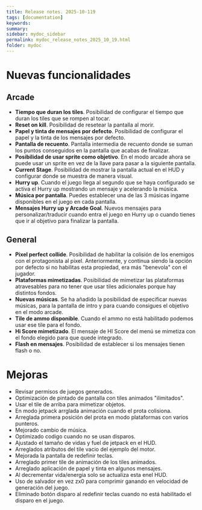 ```yaml
---
title: Release notes. 2025-10-119
tags: [documentation]
keywords:
summary: 
sidebar: mydoc_sidebar
permalink: mydoc_release_notes_2025_10_19.html
folder: mydoc
---
```


# Nuevas funcionalidades
## Arcade
- **Tiempo que duran los tiles**. Posibilidad de configurar el tiempo que duran los tiles que se rompen al tocar.
- **Reset on kill**. Posibilidad de resetear la pantalla al morir.
- **Papel y tinta de mensajes por defecto**. Posibilidad de configurar el papel y la tinta de los mensajes por defecto.
- **Pantalla de recuento**. Pantalla intermedia de recuento donde se suman los puntos conseguidos en la pantalla que acabas de finalizar.
- **Posibilidad de usar sprite como objetivo**. En el modo arcade ahora se puede usar un sprite en vez de la llave para pasar a la siguiente pantalla.
- **Current Stage**. Posibilidad de mostrar la pantalla actual en el HUD y configurar donde se muestra de manera visual.
- **Hurry up**. Cuando el juego llega al segundo que se haya configurado se activa el Hurry up mostrando un mensaje y acelerando la música.
- **Música por pantalla**. Puedes establecer una de las 3 músicas ingame disponibles en el juego en cada pantalla.
- **Mensajes Hurry up y Arcade Goal**. Nuevos mensajes para personalizar/traducir cuando entra el juego en Hurry up o cuando tienes que ir al objetivo para finalizar la pantalla.

## General
- **Pixel perfect collide**. Posibilidad de habilitar la colisión de los enemigos con el protagonista al pixel. Anteriormente, y continua siendo la opción por defecto si no habilitas esta propiedad, era más "benevola" con el jugador.
- **Plataformas mimetizadas**. Posibilidad de mimetizar las plataformas atravesables para no tener que usar tiles adicionales porque hay distintos fondos.
- **Nuevas músicas**. Se ha añadido la posibilidad de especificar nuevas músicas, para la pantalla de intro y para cuando consigues el objetivo en el modo arcade.
- **Tile de ammo disponible**. Cuando el ammo no está habilitado podemos usar ese tile para el fondo.
- **Hi Score mimetizado**. El mensaje de HI Score del menú se mimetiza con el fondo elegido para que quede integrado.
- **Flash en mensajes**. Posibilidad de establecer si los mensajes tienen flash o no.

# Mejoras
- Revisar permisos de juegos generados.
- Optimización de pintado de pantalla con tiles animados "ilimitados".
- Usar el tile de arriba para mimetizar objetos.
- En modo jetpack arrglada animación cuando el prota colisiona.
- Arreglada primera posición del prota en modo plataformas con varios punteros.
- Mejorado cambio de música.
- Optimizado codigo cuando no se usan disparos.
- Ajustado el tamaño de vidas y fuel de jetpack en el HUD.
- Arreglados atributos del tile vacio del ejemplo del motor.
- Mejorada la pantalla de redefinir teclas.
- Arreglado primer tile de animación de los tiles animados.
- Arreglado aplicación de papel y tinta en algunos mensajes.
- Al decrementar vida/energia solo se actualiza esta enel HUD.
- Uso de salvador en vez zx0 para comprimir ganando en velocidad de generación del juego.
- Eliminado botón disparo al redefinir teclas cuando no está habilitado el disparo en el juego.


